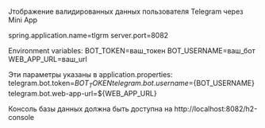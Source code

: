 Jтображение валидированных данных пользователя Telegram через Mini App

spring.application.name=tlgrm
server.port=8082

Environment variables:
BOT_TOKEN=ваш_токен
BOT_USERNAME=ваш_бот
WEB_APP_URL=ваш_url

Эти параметры указаны в application.properties:
telegram.bot.token=${BOT_TOKEN}
telegram.bot.username=${BOT_USERNAME}
telegram.bot.web-app-url=${WEB_APP_URL}

Консоль базы данных должна быть доступна на http://localhost:8082/h2-console
